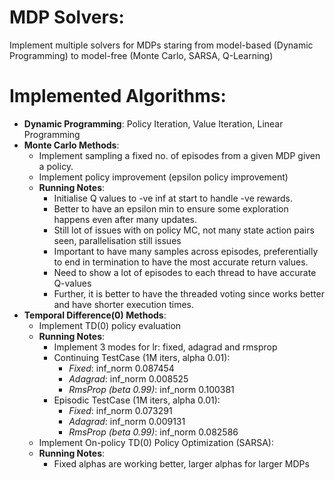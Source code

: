 # MDP Solvers:

Implement multiple solvers for MDPs staring from model-based (Dynamic Programming) to model-free (Monte Carlo, SARSA, Q-Learning)

# Implemented Algorithms:
- **Dynamic Programming**: Policy Iteration, Value Iteration, Linear Programming
- **Monte Carlo Methods**:
    - Implement sampling a fixed no. of episodes from a given MDP given a policy.
    - Implement policy improvement (epsilon policy improvement)
    - **Running Notes**:
        - Initialise Q values to -ve inf at start to handle -ve rewards.
        - Better to have an epsilon min to ensure some exploration happens even after many updates.
        - Still lot of issues with on policy MC, not many state action pairs seen, parallelisation still issues
        - Important to have many samples across episodes, preferentially to end in termination to have the most accurate return values.
        - Need to show a lot of episodes to each thread to have accurate Q-values
        - Further, it is better to have the threaded voting since works better and have shorter execution times.
- **Temporal Difference(0) Methods**:
    - Implement TD(0) policy evaluation
    - **Running Notes**:
        - Implement 3 modes for lr: fixed, adagrad and rmsprop
        - Continuing TestCase (1M iters, alpha 0.01):
            - *Fixed*: inf_norm 0.087454
            - *Adagrad*: inf_norm 0.008525
            - *RmsProp (beta 0.99)*: inf_norm 0.100381
        - Episodic TestCase (1M iters, alpha 0.01):
            - *Fixed*: inf_norm 0.073291
            - *Adagrad*: inf_norm 0.009131
            - *RmsProp (beta 0.99)*: inf_norm 0.082586
    - Implement On-policy TD(0) Policy Optimization (SARSA):
    - **Running Notes**:
        - Fixed alphas are working better, larger alphas for larger MDPs
